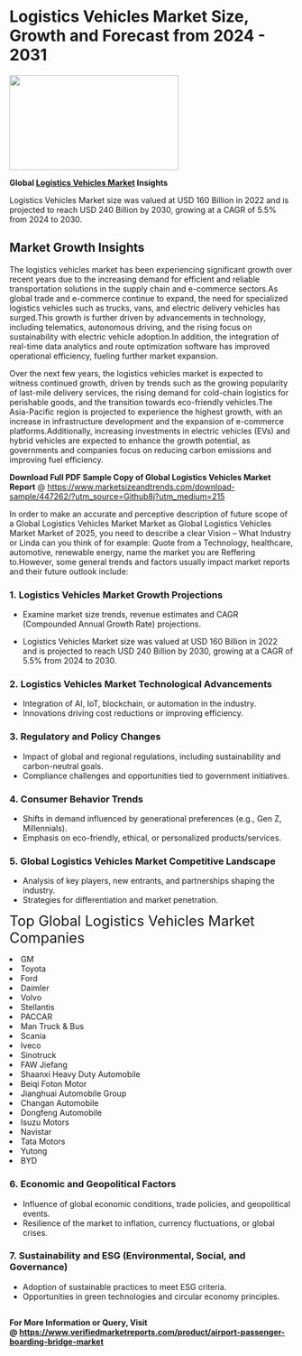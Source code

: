 <H1>Logistics Vehicles Market Size, Growth and Forecast from 2024 - 2031</H1><img class="aligncenter size-medium wp-image-584254" src="https://thirdeyenews.in/wp-content/uploads/2024/09/Global-Market-Research-300x168.jpeg" alt="" width="300" height="168" /><p><strong>Global&nbsp;<a href="https://www.marketsizeandtrends.com/download-sample/447262/?utm_source=Github8j?utm_medium=215">Logistics Vehicles Market</a> Insights</strong></p><p>Logistics Vehicles Market size was valued at USD 160 Billion in 2022 and is projected to reach USD 240 Billion by 2030, growing at a CAGR of 5.5% from 2024 to 2030.</p><p><h2>Market Growth Insights</h2> <p>The logistics vehicles market has been experiencing significant growth over recent years due to the increasing demand for efficient and reliable transportation solutions in the supply chain and e-commerce sectors.As global trade and e-commerce continue to expand, the need for specialized logistics vehicles such as trucks, vans, and electric delivery vehicles has surged.This growth is further driven by advancements in technology, including telematics, autonomous driving, and the rising focus on sustainability with electric vehicle adoption.In addition, the integration of real-time data analytics and route optimization software has improved operational efficiency, fueling further market expansion.</p> <p>Over the next few years, the logistics vehicles market is expected to witness continued growth, driven by trends such as the growing popularity of last-mile delivery services, the rising demand for cold-chain logistics for perishable goods, and the transition towards eco-friendly vehicles.The Asia-Pacific region is projected to experience the highest growth, with an increase in infrastructure development and the expansion of e-commerce platforms.Additionally, increasing investments in electric vehicles (EVs) and hybrid vehicles are expected to enhance the growth potential, as governments and companies focus on reducing carbon emissions and improving fuel efficiency.</p> <p><span class=""><strong>Download Full PDF Sample Copy of Global Logistics Vehicles Market Report</strong> @ <a href="https://www.marketsizeandtrends.com/download-sample/447262/?utm_source=Github8j?utm_medium=215" target="_blank">https://www.marketsizeandtrends.com/download-sample/447262/?utm_source=Github8j?utm_medium=215</a></span></p><p>In order to make an accurate and perceptive description of future scope of a Global&nbsp;Logistics Vehicles Market Market as Global&nbsp;Logistics Vehicles Market Market of 2025, you need to describe a clear Vision &ndash; What Industry or Linda can you think of for example: Quote from a Technology, healthcare, automotive, renewable energy, name the market you are Reffering to.However, some general trends and factors usually impact market reports and their future outlook include:</p><h3>1.&nbsp;<strong>Logistics Vehicles Market Growth Projections</strong></h3><ul><li>Examine market size trends, revenue estimates and CAGR (Compounded Annual Growth Rate) projections.</li><li><p>Logistics Vehicles Market size was valued at USD 160 Billion in 2022 and is projected to reach USD 240 Billion by 2030, growing at a CAGR of 5.5% from 2024 to 2030.</p></li></ul><h3>2.&nbsp;<strong>Logistics Vehicles Market Technological Advancements</strong></h3><ul><li>Integration of AI, IoT, blockchain, or automation in the industry.</li><li>Innovations driving cost reductions or improving efficiency.</li></ul><h3>3.&nbsp;<strong>Regulatory and Policy Changes</strong></h3><ul><li>Impact of global and regional regulations, including sustainability and carbon-neutral goals.</li><li>Compliance challenges and opportunities tied to government initiatives.</li></ul><h3>4.&nbsp;<strong>Consumer Behavior Trends</strong></h3><ul><li>Shifts in demand influenced by generational preferences (e.g., Gen Z, Millennials).</li><li>Emphasis on eco-friendly, ethical, or personalized products/services.</li></ul><h3>5.&nbsp;<strong>Global Logistics Vehicles Market Competitive Landscape</strong></h3><ul><li>Analysis of key players, new entrants, and partnerships shaping the industry.</li><li>Strategies for differentiation and market penetration.</li></ul><p data-pm-slice="1 1 []"><span style="color: inherit; font-family: inherit; font-size: 25px;">Top Global Logistics Vehicles Market Companies</span></p><div class="" data-test-id=""><p><li>GM</li><li> Toyota</li><li> Ford</li><li> Daimler</li><li> Volvo</li><li> Stellantis</li><li> PACCAR</li><li> Man Truck & Bus</li><li> Scania</li><li> Iveco</li><li> Sinotruck</li><li> FAW Jiefang</li><li> Shaanxi Heavy Duty Automobile</li><li> Beiqi Foton Motor</li><li> Jianghuai Automobile Group</li><li> Changan Automobile</li><li> Dongfeng Automobile</li><li> Isuzu Motors</li><li> Navistar</li><li> Tata Motors</li><li> Yutong</li><li> BYD</li></p></div><h3>6.&nbsp;<strong>Economic and Geopolitical Factors</strong></h3><ul><li>Influence of global economic conditions, trade policies, and geopolitical events.</li><li>Resilience of the market to inflation, currency fluctuations, or global crises.</li></ul><h3>7.&nbsp;<strong>Sustainability and ESG (Environmental, Social, and Governance)</strong></h3><ul><li>Adoption of sustainable practices to meet ESG criteria.</li><li>Opportunities in green technologies and circular economy principles.</li></ul><h2><strong style="font-size: 14px;">For More Information or Query, Visit @&nbsp;</strong><a style="background-color: #ffffff; font-size: 14px;" href="https://www.marketsizeandtrends.com/report/logistics-vehicles-market/" target="_blank">https://www.verifiedmarketreports.com/product/airport-passenger-boarding-bridge-market</a></h2>